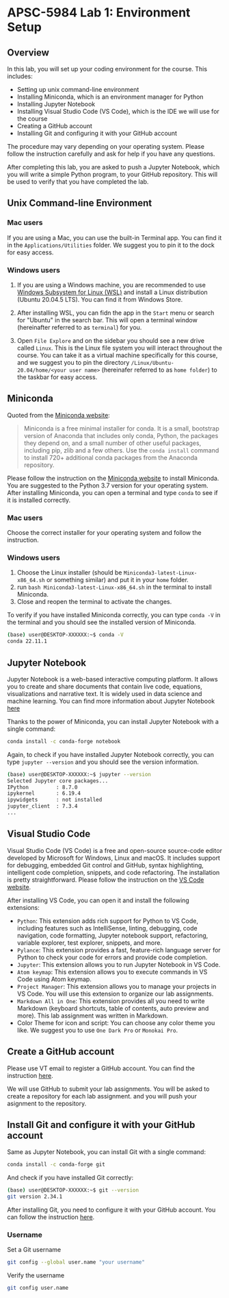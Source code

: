 # APSC-5984 Lab 1: Environment Setup

## Overview

In this lab, you will set up your coding environment for the course. This includes:

- Setting up unix command-line environment
- Installing Miniconda, which is an environment manager for Python
- Installing Jupyter Notebook
- Installing Visual Studio Code (VS Code), which is the IDE we will use for the course
- Creating a GitHub account
- Installing Git and configuring it with your GitHub account

The procedure may vary depending on your operating system. Please follow the instruction carefully and ask for help if you have any questions.

After completing this lab, you are asked to push a Jupyter Notebook, which you will write a simple Python program, to your GitHub repository. This will be used to verify that you have completed the lab.

## Unix Command-line Environment

### Mac users

If you are using a Mac, you can use the built-in Terminal app. You can find it in the `Applications/Utilities` folder. We suggest you to pin it to the dock for easy access.

### Windows users

1. If you are using a Windows machine, you are recommended to use [Windows Subsystem for Linux (WSL)](https://docs.microsoft.com/en-us/windows/wsl/install-win10) and install a Linux distribution (Ubuntu 20.04.5 LTS). You can find it from Windows Store.

2. After installing WSL, you can fidn the app in the `Start` menu or search for "Ubuntu" in the search bar. This will open a terminal window (hereinafter referred to as `terminal`) for you.

3. Open `File Explore` and on the sidebar you should see a new drive called `Linux`. This is the Linux file system you will interact throughout the course. You can take it as a virtual machine specifically for this course, and we suggest you to pin the directory `/Linux/Ubuntu-20.04/home/<your user name>` (hereinafer referred to as `home folder`) to the taskbar for easy access.

## Miniconda

Quoted from the [Miniconda website](https://docs.conda.io/en/latest/miniconda.html):
> Miniconda is a free minimal installer for conda. It is a small, bootstrap version of Anaconda that includes only conda, Python, the packages they depend on, and a small number of other useful packages, including pip, zlib and a few others. Use the `conda install` command to install 720+ additional conda packages from the Anaconda repository.

Please follow the instruction on the [Miniconda website](https://docs.conda.io/en/latest/miniconda.html) to install Miniconda. You are suggested to  the Python 3.7 version for your operating system. After installing Miniconda, you can open a terminal and type `conda` to see if it is installed correctly.

### Mac users

Choose the correct installer for your operating system and follow the instruction.

### Windows users

1. Choose the Linux installer (should be `Miniconda3-latest-Linux-x86_64.sh` or something similar) and put it in your `home` folder.
2. run `bash Miniconda3-latest-Linux-x86_64.sh` in the terminal to install Miniconda.
3. Close and reopen the terminal to activate the changes.

To verify if you have installed Miniconda correctly, you can type `conda -V` in the terminal and you should see the installed version of Miniconda.

```bash
(base) user@DESKTOP-XXXXXX:~$ conda -V
conda 22.11.1
```

## Jupyter Notebook

Jupyter Notebook is a web-based interactive computing platform. It allows you to create and share documents that contain live code, equations, visualizations and narrative text. It is widely used in data science and machine learning. You can find more information about Jupyter Notebook [here](https://jupyter.org/)

Thanks to the power of Miniconda, you can install Jupyter Notebook with a single command:

```bash
conda install -c conda-forge notebook
```

Again, to check if you have installed Jupyter Notebook correctly, you can type `jupyter --version` and you should see the version information.

```bash
(base) user@DESKTOP-XXXXXX:~$ jupyter --version
Selected Jupyter core packages...
IPython         : 8.7.0
ipykernel       : 6.19.4
ipywidgets      : not installed
jupyter_client  : 7.3.4
...
```

## Visual Studio Code

Visual Studio Code (VS Code) is a free and open-source source-code editor developed by Microsoft for Windows, Linux and macOS. It includes support for debugging, embedded Git control and GitHub, syntax highlighting, intelligent code completion, snippets, and code refactoring. The installation is pretty straightforward. Please follow the instruction on the [VS Code website](https://code.visualstudio.com/).

After installing VS Code, you can open it and install the following extensions:

- `Python`: This extension adds rich support for Python to VS Code, including features such as IntelliSense, linting, debugging, code navigation, code formatting, Jupyter notebook support, refactoring, variable explorer, test explorer, snippets, and more.
- `Pylance`: This extension provides a fast, feature-rich language server for Python to check your code for errors and provide code completion.
- `Jupyter`: This extension allows you to run Jupyter Notebook in VS Code.
- `Atom keymap`: This extension allows you to execute commands in VS Code using Atom keymap.
- `Project Manager`: This extension allows you to manage your projects in VS Code. You will use this extension to organize our lab assignments.
- `Markdown All in One`: This extension provides all you need to write Markdown (keyboard shortcuts, table of contents, auto preview and more). This lab assignment was written in Markdown.
- Color Theme for icon and script: You can choose any color theme you like. We suggest you to use `One Dark Pro` or `Monokai Pro`.

## Create a GitHub account

Please use VT email to register a GitHub account. You can find the instruction [here](https://github.com/).

We will use GitHub to submit your lab assignments. You will be asked to create a repository for each lab assignment. and you will push your asignment to the repository.

## Install Git and configure it with your GitHub account

Same as Jupyter Notebook, you can install Git with a single command:

```bash
conda install -c conda-forge git
```

And check if you have installed Git correctly:

```bash
(base) user@DESKTOP-XXXXXX:~$ git --version
git version 2.34.1
```

After installing Git, you need to configure it with your GitHub account. You can follow the instruction [here](https://docs.github.com/en/get-started/getting-started-with-git/setting-your-username-in-git?platform=mac).

### Username

Set a Git username

```bash
git config --global user.name "your username"
```

Verify the username

```bash
git config user.name
```
